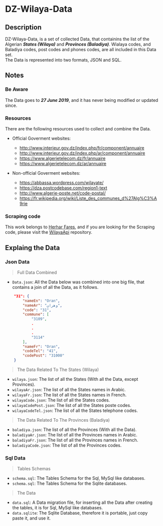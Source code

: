 # DZ-Wilaya-Data

## Description

DZ-Wilaya-Data, is a set of collected Data, that containins the list of the Algerian ***States (Wilaya)*** and  ***Provinces (Baladiya)***. Wialaya codes, and Baladiya codes, post codes and phones codes, are all included in this Data set.  
The Data is represented into two formats, JSON and SQL.

## Notes

### Be Aware

The Data goes to ***27 June 2019***, and it has never being modified or updated since.

### Resources

There are the following resources used to collect and combine the Data.

* Official Goverment websites:
  * <http://www.interieur.gov.dz/index.php/fr/component/annuaire>
  * <http://www.interieur.gov.dz/index.php/ar/component/annuaire>
  * <https://www.algerietelecom.dz/fr/annuaire>
  * <https://www.algerietelecom.dz/ar/annuaire>

* Non-official Goverment websites:
  * <https://abbassa.wordpress.com/wilayate/>
  * <https://dza.postcodebase.com/region1-text>
  * <http://www.algerie-poste.net/code-postal/>
  * <https://fr.wikipedia.org/wiki/Liste_des_communes_d%27Alg%C3%A9rie>

### Scraping code

This work belongs to [Herhar Fares](https://github.com/HerharFares), and if you are looking for the Scraping code, please visit the [WilayaApi](https://github.com/HerharFares/WilayaApi) repository.

## Explaing the Data

### Json Data

> Full Data Combined

* `Data.json`: All the Data below was combined into one big file, that contains a join of all the Data, as it follows.

```json
    "31": {
        "nameEn": "Oran",
        "nameAr": "وهران",
        "code": "31",
        "commune": [
            "3109",
            .
            .
            .
            "3114"
        ],
        "nameFr": "Oran",
        "codeTel": "41",
        "codePost": "31000"
    }
```

> The Data Related To The States (Wilaya)

* `wilaya.json`: The list of all the States (With all the Data, except Provinces).
* `wilayaAr.json`: The list of all the States names in Arabic.
* `wilayaFr.json`: The list of all the States names in French.
* `wilayaCode.json`: The list of all the States codes.
* `wilayaCodePost.json`: The list of all the States poste codes.
* `wilayaCodeTel.json`: The list of all the States telephone codes.

> The Data Related To The Provinces (Baladiya)

* `baladiya.json`: The list of all the Provinces (With all the Data).
* `baladiyaAr.json`: The list of all the Provinces names in Arabic.
* `baladiyaFr.json`: The list of all the Provinces names in French.
* `baladiyaCode.json`: The list of all the Provinces codes.

### Sql Data

> Tables Schemas

* `schema.sql`: The Tables Schema for the Sql, MySql like databases.
* `schema.sql`: The Tables Schema for the Sqlite databases.

> The Data

* `data.sql`: A Data migration file, for inserting all the Data after creating the tables, it is for Sql, MySql like databases.
* `data.sqlite`: The Sqlite Database, therefore it is portable, just copy paste it, and use it.
